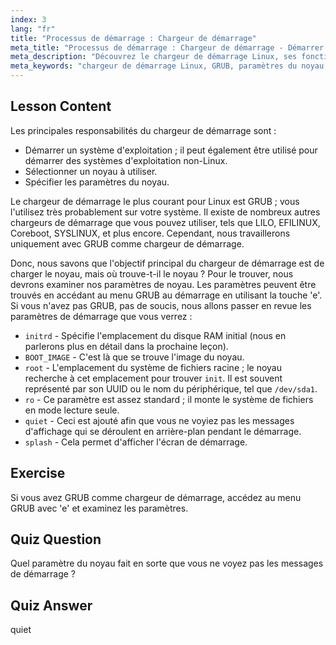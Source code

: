 ```yaml
---
index: 3
lang: "fr"
title: "Processus de démarrage : Chargeur de démarrage"
meta_title: "Processus de démarrage : Chargeur de démarrage - Démarrer le Système"
meta_description: "Découvrez le chargeur de démarrage Linux, ses fonctions et les paramètres courants du noyau comme initrd et root. Comprenez GRUB et optimisez votre processus de démarrage Linux."
meta_keywords: "chargeur de démarrage Linux, GRUB, paramètres du noyau, initrd, système de fichiers racine, processus de démarrage Linux, tutoriel Linux, Linux pour débutants"
---
```


## Lesson Content

Les principales responsabilités du chargeur de démarrage sont :

- Démarrer un système d'exploitation ; il peut également être utilisé pour démarrer des systèmes d'exploitation non-Linux.
- Sélectionner un noyau à utiliser.
- Spécifier les paramètres du noyau.

Le chargeur de démarrage le plus courant pour Linux est GRUB ; vous l'utilisez très probablement sur votre système. Il existe de nombreux autres chargeurs de démarrage que vous pouvez utiliser, tels que LILO, EFILINUX, Coreboot, SYSLINUX, et plus encore. Cependant, nous travaillerons uniquement avec GRUB comme chargeur de démarrage.

Donc, nous savons que l'objectif principal du chargeur de démarrage est de charger le noyau, mais où trouve-t-il le noyau ? Pour le trouver, nous devrons examiner nos paramètres de noyau. Les paramètres peuvent être trouvés en accédant au menu GRUB au démarrage en utilisant la touche 'e'. Si vous n'avez pas GRUB, pas de soucis, nous allons passer en revue les paramètres de démarrage que vous verrez :

- `initrd` - Spécifie l'emplacement du disque RAM initial (nous en parlerons plus en détail dans la prochaine leçon).
- `BOOT_IMAGE` - C'est là que se trouve l'image du noyau.
- `root` - L'emplacement du système de fichiers racine ; le noyau recherche à cet emplacement pour trouver `init`. Il est souvent représenté par son UUID ou le nom du périphérique, tel que `/dev/sda1`.
- `ro` - Ce paramètre est assez standard ; il monte le système de fichiers en mode lecture seule.
- `quiet` - Ceci est ajouté afin que vous ne voyiez pas les messages d'affichage qui se déroulent en arrière-plan pendant le démarrage.
- `splash` - Cela permet d'afficher l'écran de démarrage.

## Exercise

Si vous avez GRUB comme chargeur de démarrage, accédez au menu GRUB avec 'e' et examinez les paramètres.

## Quiz Question

Quel paramètre du noyau fait en sorte que vous ne voyez pas les messages de démarrage ?

## Quiz Answer

quiet
